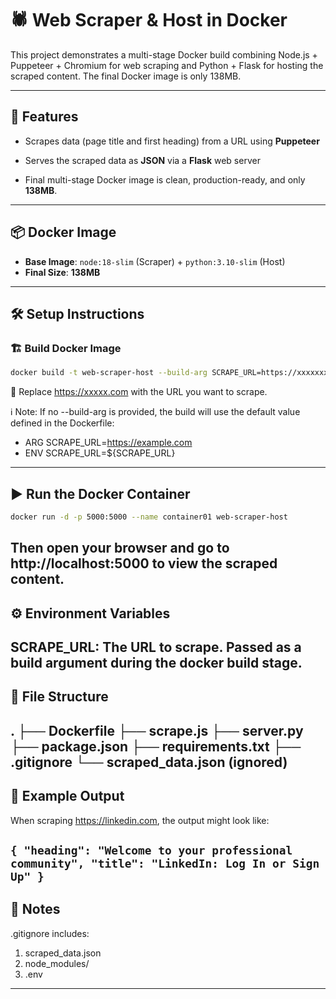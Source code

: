 # 🕷️ Web Scraper & Host in Docker

This project demonstrates a multi-stage Docker build combining Node.js + Puppeteer + Chromium for web scraping and Python + Flask for hosting the scraped content. The final Docker image is only 138MB.

---
## 🚀 Features
- Scrapes data (page title and first heading) from a URL using **Puppeteer**

- Serves the scraped data as **JSON** via a **Flask** web server

- Final multi-stage Docker image is clean, production-ready, and only **138MB**.

---
## 📦 Docker Image
- **Base Image**:
   `node:18-slim` (Scraper) + `python:3.10-slim` (Host)
- **Final Size**: **138MB**

---
## 🛠️ Setup Instructions

### 🏗️ Build Docker Image
```bash
docker build -t web-scraper-host --build-arg SCRAPE_URL=https://xxxxxxx.com .
```

📌 Replace https://xxxxx.com with the URL you want to scrape.

ℹ️ Note: If no --build-arg is provided, the build will use the default value defined in the Dockerfile:
- ARG SCRAPE_URL=https://example.com
- ENV SCRAPE_URL=${SCRAPE_URL}
---

## ▶️ Run the Docker Container
```bash
docker run -d -p 5000:5000 --name container01 web-scraper-host
```
Then open your browser and go to http://localhost:5000 to view the scraped content.
---

## ⚙️ Environment Variables
SCRAPE_URL: The URL to scrape. Passed as a build argument during the docker build stage.
---

## 📁 File Structure

.
├── Dockerfile
├── scrape.js
├── server.py
├── package.json
├── requirements.txt
├── .gitignore
└── scraped_data.json (ignored)
---
## 📃 Example Output
When scraping https://linkedin.com, the output might look like:

`{
  "heading": "Welcome to your professional community",
  "title": "LinkedIn: Log In or Sign Up"
}`
---
## 🛑 Notes
.gitignore includes:
 1. scraped_data.json
 2. node_modules/
 3. .env
---





